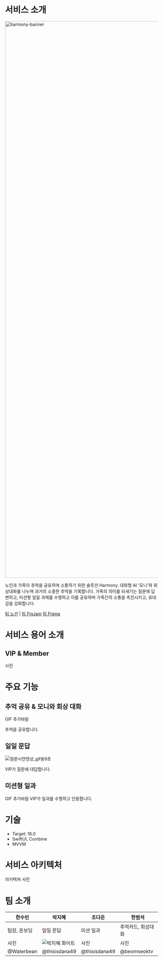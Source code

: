 
# 서비스 소개

<img width="1834" alt="harmony-banner" src="https://github.com/user-attachments/assets/dfdacb80-a6e1-4bb8-99ba-2b627f4eaed0">

노인과 가족이 추억을 공유하며 소통하기 위한 솔루션 Harmony. 대화형 AI '모니'와 회상대화를 나누며 과거의 소중한 추억을 기록합니다. 가족의 의미를 되새기는 질문에 답변하고, 미션형 일일 과제를 수행하고 이를 공유하며 가족간의 소통을 촉진시키고, 유대감을 강화합니다.

[팀 노션](https://allenstudy30th.notion.site/Team-PATCH-1ace0ee30bb24b908e8d08d621b6098e?pvs=74) | [팀 FigJam](https://www.figma.com/board/pqkAxX3zIAgGwoj2BbcDAD/PATCH?node-id=0-1&t=oAWGdBa21PpYj6Kc-1) [팀 Figma](https://www.figma.com/design/Ur5XAnIiEcYYl9x2jej25B/Harmony?node-id=287-1188&t=8ukjpIIzPAyXpIJ2-1)



# 서비스 용어 소개

## VIP & Member
사진

# 주요 기능 

## 추억 공유 & 모니와 회상 대화
GIF 추가바람

추억을 공유합니다.

## 일일 문답
![질문시연영상_gif용9초](https://github.com/user-attachments/assets/728c9aa0-c6f6-4a2a-904a-e4ecb2edaccf)

VIP가 질문에 대답합니다.

## 미션형 일과
GIF 추가바람
VIP가 일과를 수행하고 인증합니다.

# 기술
- Target: 16.0
- SwiftUI, Combine
- MVVM
# 서비스 아키텍처

아키텍쳐 사진



# 팀 소개

|한수빈|박지혜|조다은|한범석|
|---|---|---|---|
|팀장, 온보딩|일일 문답|미션 일과|추억카드, 회상대화|
|사진|![박지혜 화이트](https://github.com/user-attachments/assets/acfb84e0-babd-4cb6-902a-405e83cd98a4)|사진|사진|
|@Waterbean|@thisisdana49|@thisisdana49|@beomseoktv|
